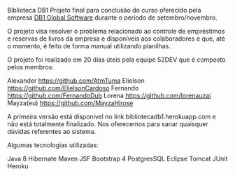Biblioteca DB1
Projeto final para conclusão do curso oferecido pela empresa <a href="http://www.db1.com.br/">DB1 Global Software</a> durante o período de setembro/novembro. 

O projeto visa resolver o problema relacionado ao controle de empréstimos e reservas de livros da empresa e disponíveis aos colaboradores e que, até o momento, é feito de forma manual utilizando planilhas. 

O projeto foi realizado em 20 dias úteis pela equipe 52DEV que é composto pelos membros: 

Alexander https://github.com/AtmTuma
Elielson  https://github.com/ElielsonCardoso
Fernando  https://github.com/FernandoDub
Lorena    https://github.com/lorenauzai
Mayza(eu) https://github.com/MayzaHirose

A primeira versão está disponível no link bibliotecadb1.herokuapp.com e não está totalmente finalizado. Nos oferecemos para sanar quaisquer dúvidas referentes ao sistema. 

Algumas tecnologias utilizadas:

Java 8
Hibernate
Maven
JSF
Bootstrap 4
PostgresSQL
Eclipse
Tomcat
JUnit
Heroku
